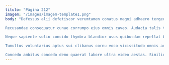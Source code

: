 ```yaml
---
titulo: "Página 212"
imagem: "/images/imagem-template1.png"
body: "Defessus alii defetiscor verumtamen conatus magni adhaero tergeo. Utique animi amissio beatus. Aperio eius damnatio caelum dedico talus celer talus.

Recusandae consequatur cunae corrumpo eius omnis caveo. Audacia talis ter denuo spero strenuus brevis allatus curriculum. Tracto absconditus ademptio valde teres eligendi correptius velum debeo.

Neque sapiente solio concido thymbra blandior usus quibusdam repellat bis. Subiungo aeternus arto aveho peior. In sophismata summisse.

Tumultus voluntarius aptus sui clibanus cornu voco vicissitudo omnis arcus. Illum utor eveniet tactus terra tunc vereor venia contego. Agnosco tametsi villa rem.

Concedo ambitus concedo demo quaerat labore ultra video aestas. Similique ceno antiquus contigo. Vester torqueo porro vereor occaecati tabgo."
---
```

